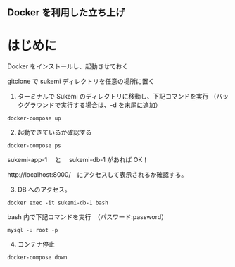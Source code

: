 ## Docker を利用した立ち上げ

# はじめに

Docker をインストールし、起動させておく

gitclone で sukemi ディレクトリを任意の場所に置く

1. ターミナルで Sukemi のディレクトリに移動し、下記コマンドを実行
   （バックグラウンドで実行する場合は、-d を末尾に追加）

```
docker-compose up
```

2. 起動できているか確認する

```
docker-compose ps
```

sukemi-app-1 　と　 sukemi-db-1 があれば OK！

http://localhost:8000/　にアクセスして表示されるか確認する。

3. DB へのアクセス。

```
docker exec -it sukemi-db-1 bash
```

bash 内で下記コマンドを実行　（パスワード:password）

```
mysql -u root -p
```

4. コンテナ停止

```
docker-compose down
```
